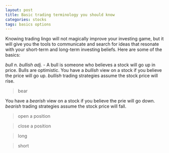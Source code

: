 ```yaml
---
layout: post
title: Basic trading terminology you should know
categories: stocks
tags: basics options
---
```


Knowing trading lingo will not magically improve your investing game, but it will give you the tools to communicate and search for ideas that resonate with your short-term and long-term investing beliefs. Here are some of the basics:

*bull n. bullish adj.* - A bull is someone who believes a stock will go up in price. Bulls are optimistic. You have a *bullish* view on a stock if you believe the price will go up. *bullish* trading strategies assume the stock price will rise.

> bear

You have a *bearish* view on a stock if you believe the prie will go down. *bearish* trading strategies assume the stock price will fall.

> open a position


> close a position

> long

> short

> 